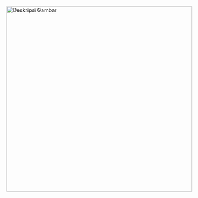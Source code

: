 
<img src="path-to-your-image.jpg](https://github.com/kristevii/Laundry/blob/master/app/src/main/res/drawable/beranda.png" alt="Deskripsi Gambar" width="500" height="auto">
